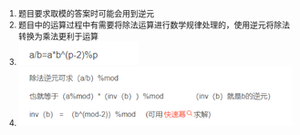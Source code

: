 1. 题目要求取模的答案时可能会用到逆元
2. 题目中的运算过程中有需要将除法运算进行数学规律处理的，使用逆元将除法转换为乘法更利于运算
3. ![](assets/Pasted%20image%2020231101194302.png)
4. ![](assets/Pasted%20image%2020231101194308.png)